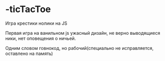 # -ticTacToe
Игра крестики нолики на JS

Первая игра на ванильном js ужасный дизайн, не верно выводящиеся ники, нет оповещения о ничьей.

Одним словом говнокод, но рабочий(специально не исправляется, оставлено на память)
